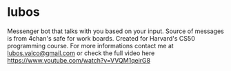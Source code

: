 # lubos
Messenger bot that talks with you based on your input. Source of messages is from 4chan's safe for work boards.
Created for Harvard's CS50 programming course. 
For more informations contact me at lubos.valco@gmail.com or check the full video here https://www.youtube.com/watch?v=VVQM1qeirG8

